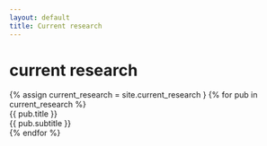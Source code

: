 ```yaml
---
layout: default
title: Current research
---
```


<h1 class="mt-4">current research</h1>
{% assign current_research = site.current_research }
{% for pub in current_research %}
<div class="pubitem">
  <div class="pubtitle">{{ pub.title }}</div>
  <div class="pubsubtitle">{{ pub.subtitle }}</div>
</div>
{% endfor %}